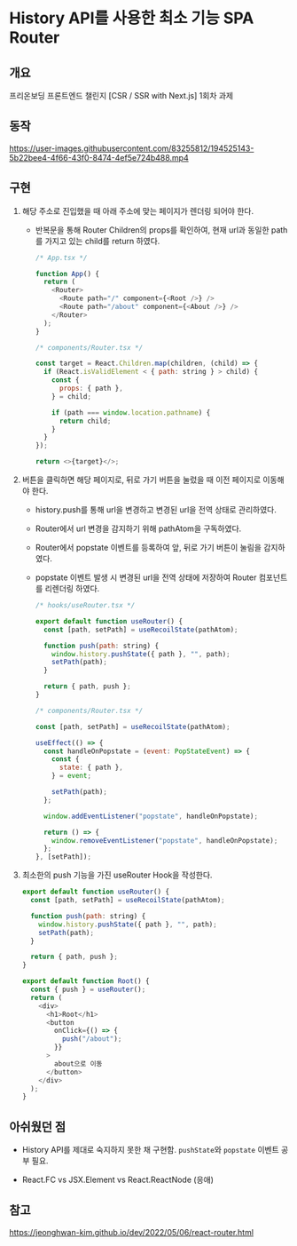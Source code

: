 # History API를 사용한 최소 기능 SPA Router

## 개요

프리온보딩 프론트엔드 챌린지 [CSR / SSR with Next.js] 1회차 과제

## 동작

https://user-images.githubusercontent.com/83255812/194525143-5b22bee4-4f66-43f0-8474-4ef5e724b488.mp4

## 구현

1. 해당 주소로 진입했을 때 아래 주소에 맞는 페이지가 렌더링 되어야 한다.

   - 반복문을 통해 Router Children의 props를 확인하여, 현재 url과 동일한 path를 가지고 있는 child를 return 하였다.

     ```javascript
     /* App.tsx */

     function App() {
       return (
         <Router>
           <Route path="/" component={<Root />} />
           <Route path="/about" component={<About />} />
         </Router>
       );
     }
     ```

     ```javascript
     /* components/Router.tsx */

     const target = React.Children.map(children, (child) => {
       if (React.isValidElement < { path: string } > child) {
         const {
           props: { path },
         } = child;

         if (path === window.location.pathname) {
           return child;
         }
       }
     });

     return <>{target}</>;
     ```

2. 버튼을 클릭하면 해당 페이지로, 뒤로 가기 버튼을 눌렀을 때 이전 페이지로 이동해야 한다.

   - history.push를 통해 url을 변경하고 변경된 url을 전역 상태로 관리하였다.
   - Router에서 url 변경을 감지하기 위해 pathAtom을 구독하였다.
   - Router에서 popstate 이벤트를 등록하여 앞, 뒤로 가기 버튼이 눌림을 감지하였다.
   - popstate 이벤트 발생 시 변경된 url을 전역 상태에 저장하여 Router 컴포넌트를 리렌더링 하였다.

     ```javascript
     /* hooks/useRouter.tsx */

     export default function useRouter() {
       const [path, setPath] = useRecoilState(pathAtom);

       function push(path: string) {
         window.history.pushState({ path }, "", path);
         setPath(path);
       }

       return { path, push };
     }
     ```

     ```javascript
     /* components/Router.tsx */

     const [path, setPath] = useRecoilState(pathAtom);

     useEffect(() => {
       const handleOnPopstate = (event: PopStateEvent) => {
         const {
           state: { path },
         } = event;

         setPath(path);
       };

       window.addEventListener("popstate", handleOnPopstate);

       return () => {
         window.removeEventListener("popstate", handleOnPopstate);
       };
     }, [setPath]);
     ```

3. 최소한의 push 기능을 가진 useRouter Hook을 작성한다.

   ```javascript
   export default function useRouter() {
     const [path, setPath] = useRecoilState(pathAtom);

     function push(path: string) {
       window.history.pushState({ path }, "", path);
       setPath(path);
     }

     return { path, push };
   }
   ```

   ```javascript
   export default function Root() {
     const { push } = useRouter();
     return (
       <div>
         <h1>Root</h1>
         <button
           onClick={() => {
             push("/about");
           }}
         >
           about으로 이동
         </button>
       </div>
     );
   }
   ```

## 아쉬웠던 점

- History API를 제대로 숙지하지 못한 채 구현함. `pushState`와 `popstate` 이벤트 공부 필요.

- React.FC vs JSX.Element vs React.ReactNode (응애)

## 참고

https://jeonghwan-kim.github.io/dev/2022/05/06/react-router.html
